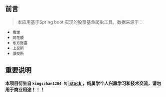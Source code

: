 ## 前言

> 本应用基于Spring boot 实现的股票基金爬虫工具，数据来源于：

- `雪球`
- `同花顺`
- `东方财富`
- `上交所`
- `深交所`

## 重要说明

**本项目衍生自 `kingschan1204 的` [istock ](https://github.com/kingschan1204/istock) ，纯属学个人兴趣学习和技术交流，请勿用于商业用途！！！**
